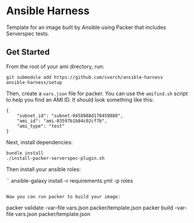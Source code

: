# Ansible Harness

Template for an image built by Ansible using Packer that includes Serverspec
tests.

## Get Started

From the root of your ami directory, run:

```
git submodule add https://github.com/sverch/ansible-harness
ansible-harness/setup
```

Then, create a `vars.json` file for packer.  You can use the `amifind.sh` script
to help you find an AMI ID.  It should look something like this:

```
{
    "subnet_id": "subnet-0458988d178459888",
    "ami_id": "ami-03597b1b84c02cf7b",
    "ami_type": "test"
}
```

Next, install dependencies:

```
bundle install
./install-packer-serverspec-plugin.sh
```

Then install your ansible roles:

``
ansible-galaxy install -r requirements.yml -p roles
```

Now you can run packer to build your image:

```
packer validate -var-file vars.json packer/template.json
packer build -var-file vars.json packer/template.json
```
